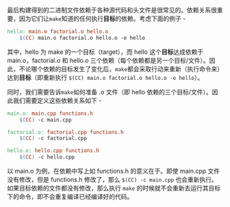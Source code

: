 最后构建得到的二进制文件依赖于各种源代码和头文件是很常见的。依赖关系很重要，因为它们让`make`知道的任何执行**目标**的依赖。考虑下面的例子 -

```makefile
hello: main.o factorial.o hello.o
	$(CC) main.o factorial.o hello.o -o hello
```

其中，hello 为 make 的一个目标（target），而 hello 这个**目标**达成依赖于 main.o，factorial.o 和 hello.o 三个依赖（每个依赖都是另一个目标/文件）。因此，不论哪个依赖的目标发生了变化后，`make`都会采取行动来重新（执行命令来）达到**目标**（即重新执行 `$(CC) main.o factorial.o hello.o -o hello`）。

同时，我们需要告诉`make`如何准备 .o 文件（即 hello 依赖的三个目标/文件）。因此我们需要定义这些依赖关系如下 -

```makefile
main.o: main.cpp functions.h
	$(CC) -c main.cpp

factorial.o: factorial.cpp functions.h
	$(CC) -c factorial.cpp

hello.o: hello.cpp functions.h
	$(CC) -c hello.cpp
```

以 main.o 为例，在依赖中写上如 functions.h 的意义在于。即使 main.cpp 文件没有修改，但是 functions.h 修改了，那么 `$(CC) -c main.cpp` 也会重新执行。如果目标依赖的文件都没有修改，那么执行 `make` 的时候就不会重新去运行其目标下的命令，即不会重复编译已经编译好的代码。





